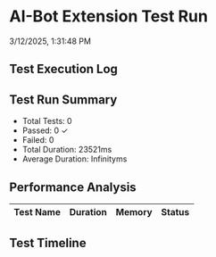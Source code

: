 # AI-Bot Extension Test Run
3/12/2025, 1:31:48 PM

## Test Execution Log

## Test Run Summary
- Total Tests: 0
- Passed: 0 ✓
- Failed: 0 
- Total Duration: 23521ms
- Average Duration: Infinityms

## Performance Analysis
| Test Name | Duration | Memory | Status |
|-----------|----------|---------|---------|

## Test Timeline


